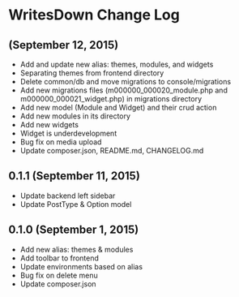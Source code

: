 WritesDown Change Log
=====================
(September 12, 2015)
--------------------
* Add and update new alias: themes, modules, and widgets
* Separating themes from frontend directory
* Delete common/db and move migrations to console/migrations 
* Add new migrations files (m000000_000020_module.php and m000000_000021_widget.php) in migrations directory
* Add new model (Module and Widget) and their crud action
* Add new modules in its directory
* Add new widgets
* Widget is underdevelopment
* Bug fix on media upload
* Update composer.json, README.md, CHANGELOG.md

0.1.1 (September 11, 2015)
--------------------------
* Update backend left sidebar
* Update PostType &amp; Option model 

0.1.0 (September 1, 2015)
------------------------
* Add new alias: themes &amp; modules
* Add toolbar to frontend
* Update environments based on alias
* Bug fix on delete menu
* Update composer.json